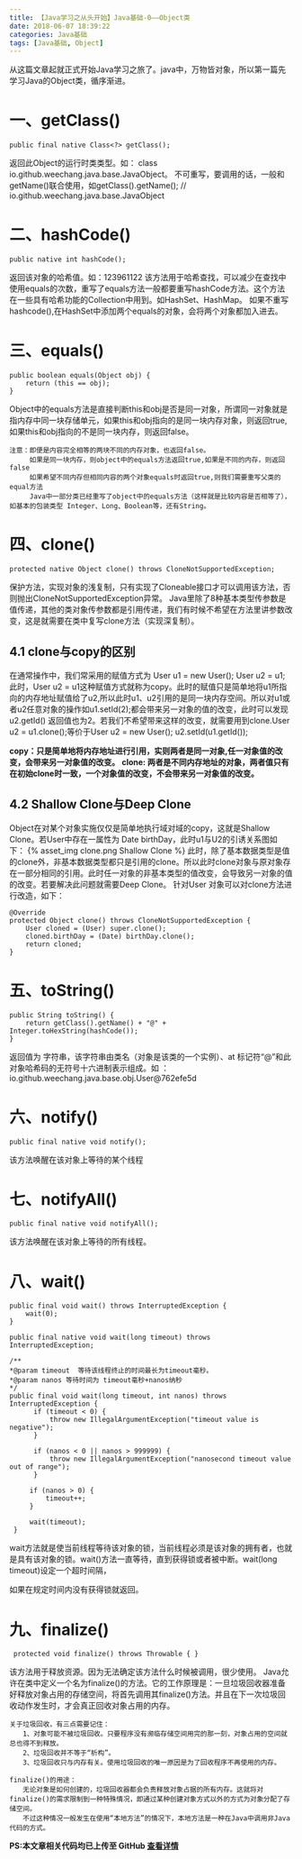 ```yaml
---
title: 【Java学习之从头开始】Java基础-0——Object类
date: 2018-06-07 18:39:22
categories: Java基础
tags: [Java基础, Object]
---
```


从这篇文章起就正式开始Java学习之旅了。java中，万物皆对象，所以第一篇先学习Java的Object类，循序渐进。
<!-- more -->
# 一、getClass()

```
public final native Class<?> getClass();
```

返回此Object的运行时类类型。如： class io.github.weechang.java.base.JavaObject。
不可重写，要调用的话，一般和getName()联合使用，如getClass().getName(); // io.github.weechang.java.base.JavaObject


# 二、hashCode()

```
public native int hashCode();
```

返回该对象的哈希值。如：123961122
该方法用于哈希查找，可以减少在查找中使用equals的次数，重写了equals方法一般都要重写hashCode方法。这个方法在一些具有哈希功能的Collection中用到。如HashSet、HashMap。
如果不重写hashcode(),在HashSet中添加两个equals的对象，会将两个对象都加入进去。

# 三、equals()

```
public boolean equals(Object obj) {
    return (this == obj);
}
```

Object中的equals方法是直接判断this和obj是否是同一对象，所谓同一对象就是指内存中同一块存储单元，如果this和obj指向的是同一块内存对象，则返回true,如果this和obj指向的不是同一块内存，则返回false。

```
注意：即便是内容完全相等的两块不同的内存对象，也返回false。
     如果是同一块内存，则object中的equals方法返回true,如果是不同的内存，则返回false
     如果希望不同内存但相同内容的两个对象equals时返回true,则我们需要重写父类的equal方法
     Java中一部分类已经重写了object中的equals方法（这样就是比较内容是否相等了），如基本的包装类型 Integer、Long、Boolean等，还有String。
```


# 四、clone()

```
protected native Object clone() throws CloneNotSupportedException;
```

保护方法，实现对象的浅复制，只有实现了Cloneable接口才可以调用该方法，否则抛出CloneNotSupportedException异常。
Java里除了8种基本类型传参数是值传递，其他的类对象传参数都是引用传递，我们有时候不希望在方法里讲参数改变，这是就需要在类中复写clone方法（实现深复制）。

## 4.1 clone与copy的区别

在通常操作中，我们常采用的赋值方式为 User u1 = new User(); User u2 = u1;此时，User u2 = u1这种赋值方式就称为copy。此时的赋值只是简单地将u1所指向的内存地址赋值给了u2,所以此时u1、u2引用的是同一块内存空间。所以对u1或者u2任意对象的操作如u1.setId(2);都会带来另一对象的值的改变，此时可以发现u2.getId() 返回值也为2。若我们不希望带来这样的改变，就需要用到clone.User u2 = u1.clone();等价于User u2 = new User(); u2.setId(u1.getId());

<b>copy：只是简单地将内存地址进行引用，实则两者是同一对象,任一对象值的改变，会带来另一对象值的改变。</b>
<b>clone: 两者是不同内存地址的对象，两者值只有在初始clone时一致，一个对象值的改变，不会带来另一对象值的改变。</b>

## 4.2 Shallow Clone与Deep Clone
Object在对某个对象实施仅仅是简单地执行域对域的copy，这就是Shallow Clone。若User中存在一属性为 Date birthDay，此时u1与U2的引诱关系图如下：
{% asset_img clone.png Shallow Clone %}
此时，除了基本数据类型是值的clone外，非基本数据类型都只是引用的clone。所以此时clone对象与原对象存在一部分相同的引用。此时任一对象的非基本类型的值改变，会导致另一对象的值的改变。若要解决此问题就需要Deep Clone。
针对User 对象可以对clone方法进行改造，如下：
```
@Override
protected Object clone() throws CloneNotSupportedException {
    User cloned = (User) super.clone();
    cloned.birthDay = (Date) birthDay.clone();
    return cloned;
}
```

# 五、toString()

```
public String toString() {
    return getClass().getName() + "@" + Integer.toHexString(hashCode());
}
```

返回值为 字符串，该字符串由类名（对象是该类的一个实例）、at 标记符“@”和此对象哈希码的无符号十六进制表示组成。如 ：io.github.weechang.java.base.obj.User@762efe5d

# 六、notify()

```
public final native void notify();
```

该方法唤醒在该对象上等待的某个线程

# 七、notifyAll()

```
public final native void notifyAll();
```

该方法唤醒在该对象上等待的所有线程。

# 八、wait()

```
public final void wait() throws InterruptedException {
    wait(0);
}
```

```
public final native void wait(long timeout) throws InterruptedException;
```

```
/**
*@param timeout  等待该线程终止的时间最长为timeout毫秒。 
*@param nanos 等待时间为 timeout毫秒+nanos纳秒
*/
public final void wait(long timeout, int nanos) throws InterruptedException {
      if (timeout < 0) {
          throw new IllegalArgumentException("timeout value is negative");
      }
  
      if (nanos < 0 || nanos > 999999) {
          throw new IllegalArgumentException("nanosecond timeout value out of range");
      }
 
     if (nanos > 0) {
         timeout++;
     }
 
     wait(timeout);
 }
```

wait方法就是使当前线程等待该对象的锁，当前线程必须是该对象的拥有者，也就是具有该对象的锁。wait()方法一直等待，直到获得锁或者被中断。wait(long timeout)设定一个超时间隔，

如果在规定时间内没有获得锁就返回。

# 九、finalize()

```
 protected void finalize() throws Throwable { }
```
该方法用于释放资源。因为无法确定该方法什么时候被调用，很少使用。
Java允许在类中定义一个名为finalize()的方法。它的工作原理是：一旦垃圾回收器准备好释放对象占用的存储空间，将首先调用其finalize()方法。并且在下一次垃圾回收动作发生时，才会真正回收对象占用的内存。

```
关于垃圾回收，有三点需要记住：
　　1、对象可能不被垃圾回收。只要程序没有濒临存储空间用完的那一刻，对象占用的空间就总也得不到释放。
　　2、垃圾回收并不等于“析构”。
　　3、垃圾回收只与内存有关。使用垃圾回收的唯一原因是为了回收程序不再使用的内存。
```

```
finalize()的用途：
　　无论对象是如何创建的，垃圾回收器都会负责释放对象占据的所有内存。这就将对finalize()的需求限制到一种特殊情况，即通过某种创建对象方式以外的方式为对象分配了存储空间。
　　不过这种情况一般发生在使用“本地方法”的情况下，本地方法是一种在Java中调用非Java代码的方式。
```

<b>PS:本文章相关代码均已上传至 GitHub <a href="https://github.com/weechang/java-zero" target="_blank">查看详情</a></b>